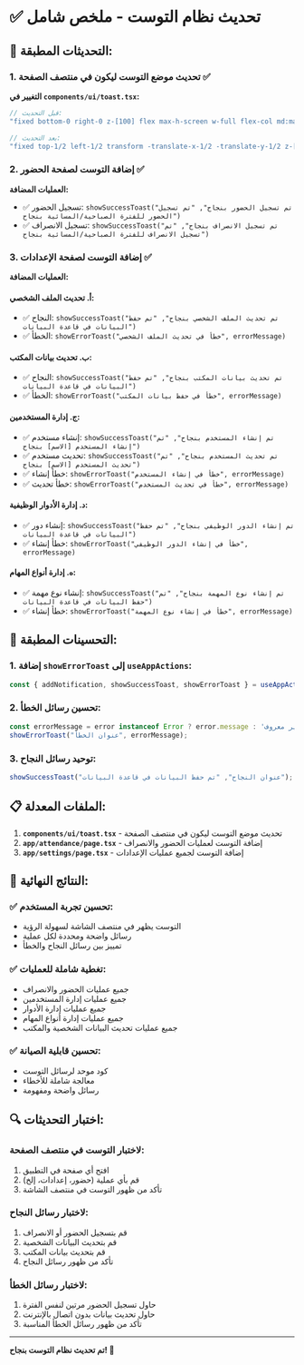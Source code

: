 # ✅ تحديث نظام التوست - ملخص شامل

## 🎯 **التحديثات المطبقة:**

### **1. تحديث موضع التوست ليكون في منتصف الصفحة** ✅

**التغيير في `components/ui/toast.tsx`:**
```typescript
// قبل التحديث:
"fixed bottom-0 right-0 z-[100] flex max-h-screen w-full flex-col md:max-w-[420px] p-4"

// بعد التحديث:
"fixed top-1/2 left-1/2 transform -translate-x-1/2 -translate-y-1/2 z-[100] flex max-h-screen w-full flex-col md:max-w-[420px] p-4"
```

### **2. إضافة التوست لصفحة الحضور** ✅

**العمليات المضافة:**
- ✅ تسجيل الحضور: `showSuccessToast("تم تسجيل الحضور بنجاح", "تم تسجيل الحضور للفترة الصباحية/المسائية بنجاح")`
- ✅ تسجيل الانصراف: `showSuccessToast("تم تسجيل الانصراف بنجاح", "تم تسجيل الانصراف للفترة الصباحية/المسائية بنجاح")`

### **3. إضافة التوست لصفحة الإعدادات** ✅

**العمليات المضافة:**

#### **أ. تحديث الملف الشخصي:**
- ✅ النجاح: `showSuccessToast("تم تحديث الملف الشخصي بنجاح", "تم حفظ البيانات في قاعدة البيانات")`
- ✅ الخطأ: `showErrorToast("خطأ في تحديث الملف الشخصي", errorMessage)`

#### **ب. تحديث بيانات المكتب:**
- ✅ النجاح: `showSuccessToast("تم تحديث بيانات المكتب بنجاح", "تم حفظ البيانات في قاعدة البيانات")`
- ✅ الخطأ: `showErrorToast("خطأ في حفظ بيانات المكتب", errorMessage)`

#### **ج. إدارة المستخدمين:**
- ✅ إنشاء مستخدم: `showSuccessToast("تم إنشاء المستخدم بنجاح", "تم إنشاء المستخدم [الاسم] بنجاح")`
- ✅ تحديث مستخدم: `showSuccessToast("تم تحديث المستخدم بنجاح", "تم تحديث المستخدم [الاسم] بنجاح")`
- ✅ خطأ إنشاء: `showErrorToast("خطأ في إنشاء المستخدم", errorMessage)`
- ✅ خطأ تحديث: `showErrorToast("خطأ في تحديث المستخدم", errorMessage)`

#### **د. إدارة الأدوار الوظيفية:**
- ✅ إنشاء دور: `showSuccessToast("تم إنشاء الدور الوظيفي بنجاح", "تم حفظ البيانات في قاعدة البيانات")`
- ✅ خطأ إنشاء: `showErrorToast("خطأ في إنشاء الدور الوظيفي", errorMessage)`

#### **ه. إدارة أنواع المهام:**
- ✅ إنشاء نوع مهمة: `showSuccessToast("تم إنشاء نوع المهمة بنجاح", "تم حفظ البيانات في قاعدة البيانات")`
- ✅ خطأ إنشاء: `showErrorToast("خطأ في إنشاء نوع المهمة", errorMessage)`

## 🔧 **التحسينات المطبقة:**

### **1. إضافة `showErrorToast` إلى `useAppActions`:**
```typescript
const { addNotification, showSuccessToast, showErrorToast } = useAppActions()
```

### **2. تحسين رسائل الخطأ:**
```typescript
const errorMessage = error instanceof Error ? error.message : 'خطأ غير معروف';
showErrorToast("عنوان الخطأ", errorMessage);
```

### **3. توحيد رسائل النجاح:**
```typescript
showSuccessToast("عنوان النجاح", "تم حفظ البيانات في قاعدة البيانات");
```

## 📋 **الملفات المعدلة:**

1. **`components/ui/toast.tsx`** - تحديث موضع التوست ليكون في منتصف الصفحة
2. **`app/attendance/page.tsx`** - إضافة التوست لعمليات الحضور والانصراف
3. **`app/settings/page.tsx`** - إضافة التوست لجميع عمليات الإعدادات

## 🎉 **النتائج النهائية:**

### **✅ تحسين تجربة المستخدم:**
- التوست يظهر في منتصف الشاشة لسهولة الرؤية
- رسائل واضحة ومحددة لكل عملية
- تمييز بين رسائل النجاح والخطأ

### **✅ تغطية شاملة للعمليات:**
- جميع عمليات الحضور والانصراف
- جميع عمليات إدارة المستخدمين
- جميع عمليات إدارة الأدوار
- جميع عمليات إدارة أنواع المهام
- جميع عمليات تحديث البيانات الشخصية والمكتب

### **✅ تحسين قابلية الصيانة:**
- كود موحد لرسائل التوست
- معالجة شاملة للأخطاء
- رسائل واضحة ومفهومة

## 🔍 **اختبار التحديثات:**

### **لاختبار التوست في منتصف الصفحة:**
1. افتح أي صفحة في التطبيق
2. قم بأي عملية (حضور، إعدادات، إلخ)
3. تأكد من ظهور التوست في منتصف الشاشة

### **لاختبار رسائل النجاح:**
1. قم بتسجيل الحضور أو الانصراف
2. قم بتحديث البيانات الشخصية
3. قم بتحديث بيانات المكتب
4. تأكد من ظهور رسائل النجاح

### **لاختبار رسائل الخطأ:**
1. حاول تسجيل الحضور مرتين لنفس الفترة
2. حاول تحديث بيانات بدون اتصال بالإنترنت
3. تأكد من ظهور رسائل الخطأ المناسبة

---

**تم تحديث نظام التوست بنجاح! 🎉** 